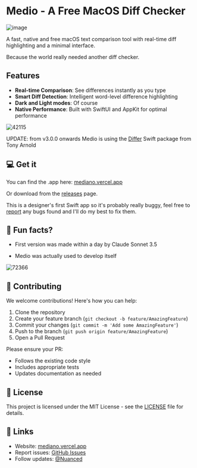 # Medio - A Free MacOS Diff Checker

![image](https://github.com/user-attachments/assets/bf2e4860-d209-4c17-b74b-592dec01ed5e)

A fast, native and free macOS text comparison tool with real-time diff highlighting and a minimal interface.

Because the world really needed another diff checker.

## Features

- **Real-time Comparison**: See differences instantly as you type
- **Smart Diff Detection**: Intelligent word-level difference highlighting
- **Dark and Light modes**: Of course
- **Native Performance**: Built with SwiftUI and AppKit for optimal performance

![42115](https://github.com/user-attachments/assets/d4a202c5-a160-4a66-a7c7-dad346de86a3)

UPDATE: from v3.0.0 onwards Medio is using the [Differ](https://github.com/tonyarnold/Differ) Swift package from Tony Arnold

## 💻 Get it

You can find the .app here:
[mediano.vercel.app](https://mediano.vercel.app)

Or download from the [releases](https://github.com/nuance-dev/Medio/releases) page.

This is a designer's first Swift app so it's probably really buggy, feel free to [report](https://github.com/nuance-dev/Medio/issues) any bugs found and I'll do my best to fix them.

## 🥑 Fun facts?

- First version was made within a day by Claude Sonnet 3.5

- Medio was actually used to develop itself

![72366](https://github.com/user-attachments/assets/d31f9a8f-d76f-446b-bba7-c3ffdf29660e)


## 🤝 Contributing

We welcome contributions! Here's how you can help:

1. Clone the repository
2. Create your feature branch (`git checkout -b feature/AmazingFeature`)
3. Commit your changes (`git commit -m 'Add some AmazingFeature'`)
4. Push to the branch (`git push origin feature/AmazingFeature`)
5. Open a Pull Request

Please ensure your PR:

- Follows the existing code style
- Includes appropriate tests
- Updates documentation as needed

## 📝 License

This project is licensed under the MIT License - see the [LICENSE](LICENSE) file for details.

## 🔗 Links

- Website: [mediano.vercel.app](https://mediano.vercel.app)
- Report issues: [GitHub Issues](https://github.com/nuance-dev/Medio/issues)
- Follow updates: [@Nuanced](https://twitter.com/Nuancedev)
